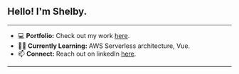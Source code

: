## Hello! I'm Shelby.

----- 

* 💻 **Portfolio:** Check out my work [here](https://www.shelby-el-rassi.com/).
* 👩‍💻 **Currently Learning:** AWS Serverless architecture, Vue.
* 📫 **Connect:** Reach out on linkedIn [here](https://www.linkedin.com/in/shelby-el-rassi-dev/).


-----



